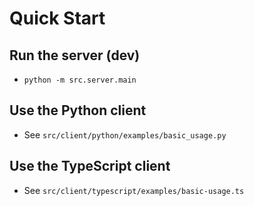 # Quick Start

## Run the server (dev)
- `python -m src.server.main`

## Use the Python client
- See `src/client/python/examples/basic_usage.py`

## Use the TypeScript client
- See `src/client/typescript/examples/basic-usage.ts` 